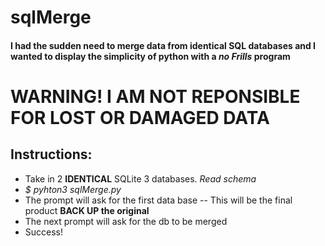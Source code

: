 # sqlMerge
#### I had the sudden need to merge data from identical SQL databases and I wanted to display the simplicity of python with a *no Frills* program

# WARNING! I AM NOT REPONSIBLE FOR LOST OR DAMAGED DATA

## Instructions:
- Take in 2 **IDENTICAL** SQLite 3 databases. *Read schema*
- *$ pyhton3 sqlMerge.py*
- The prompt will ask for the first data base
	-- This will be the final product **BACK UP the original**
- The next prompt will ask for the db to be merged
- Success!